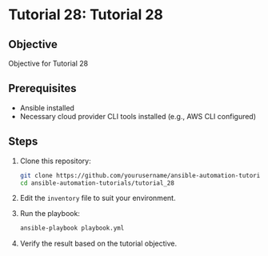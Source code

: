 # Tutorial 28: Tutorial 28

## Objective
Objective for Tutorial 28

## Prerequisites
- Ansible installed
- Necessary cloud provider CLI tools installed (e.g., AWS CLI configured)

## Steps
1. Clone this repository:
   ```bash
   git clone https://github.com/yourusername/ansible-automation-tutorials.git
   cd ansible-automation-tutorials/tutorial_28
   ```

2. Edit the `inventory` file to suit your environment.

3. Run the playbook:
   ```bash
   ansible-playbook playbook.yml
   ```

4. Verify the result based on the tutorial objective.

